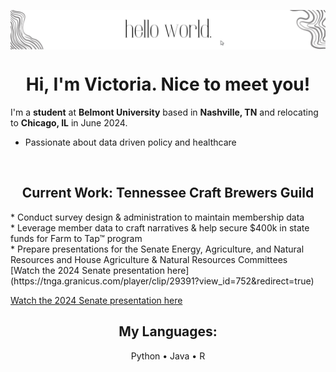 <p align="center">
  <img align="center" alt="Meme Studio" src="https://github.com/vcrawfordnelson/vcrawfordnelson/blob/main/images/hello%20world..png" />
</p>

<h1 align="center">Hi, I'm Victoria. Nice to meet you!</h1>

I'm a __student__ at __Belmont University__ based in __Nashville, TN__ and relocating to __Chicago, IL__ in June 2024.
<br/>
* Passionate about data driven policy and healthcare<br/>
<br/>
<h2 align="center">Current Work: Tennessee Craft Brewers Guild</h2>
* Conduct survey design & administration to maintain membership data<br/>
* Leverage member data to craft narratives & help secure $400k in state funds for Farm to Tap™ program<br/>
* Prepare presentations for the Senate Energy, Agriculture, and Natural Resources and House Agriculture & Natural Resources Committees
 <br/>
[Watch the 2024 Senate presentation here] (https://tnga.granicus.com/player/clip/29391?view_id=752&redirect=true)

<a href="https://tnga.granicus.com/player/clip/29391?view_id=752&redirect=true">Watch the 2024 Senate presentation here</a>
<br/>
<h2 align="center">My Languages:</h2>

<p align="center">
  Python •
  Java •
  R
</p>



<!--
**vcrawfordnelson/vcrawfordnelson** is a ✨ _special_ ✨ repository because its `README.md` (this file) appears on your GitHub profile.

Here are some ideas to get you started:

- 🔭 I’m currently working on ...
- 🌱 I’m currently learning ...
- 👯 I’m looking to collaborate on ...
- 🤔 I’m looking for help with ...
- 💬 Ask me about ...
- 📫 How to reach me: ...
- 😄 Pronouns: ...
- ⚡ Fun fact: ...
-->
